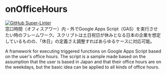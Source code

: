 # onOfficeHours
[![GitHub Super-Linter](https://github.com/ttsukagoshi/on-office-hours/workflows/Lint%20Code%20Base/badge.svg)](https://github.com/marketplace/actions/super-linter)  
窓口時間（オフィスアワー）内・外でGoogle Apps Script（GAS）を実行させたい時のフレームワーク。スクリプトは土日祝日が休みとなる日本の企業を想定しているものの、「休日」の定義さえ調整すればあらゆるケースに対応可能。

A framework for executing triggered functions on Google Apps Script based on the user's office hours. The script is a sample made based on the assumption that the user is based in Japan and that their office hours are on the weekdays, but the basic idea can be applied to all kinds of office hours.
